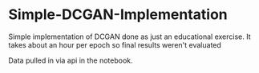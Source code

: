 # Simple-DCGAN-Implementation
Simple implementation of DCGAN done as just an educational exercise. It takes about an hour per epoch so final results weren't evaluated

Data pulled in via api in the notebook.
